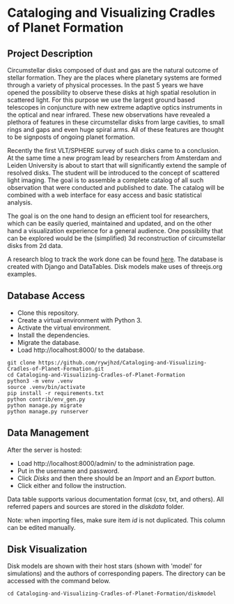 # Cataloging and Visualizing Cradles of Planet Formation

## Project Description

Circumstellar disks composed of dust and gas are the natural outcome of stellar formation. They are the places where planetary systems are formed through a variety of physical processes.
In the past 5 years we have opened the possibility to observe these disks at high spatial resolution in scattered light. For this purpose we use the largest ground based telescopes in conjuncture with new extreme adaptive optics instruments in the optical and near infrared. These new observations have revealed a plethora of features in these circumstellar disks from large cavities, to small rings and gaps and even huge spiral arms. All of these features are thought to be signposts of ongoing planet formation.

Recently the first VLT/SPHERE survey of such disks came to a conclusion. At the same time a new program lead by researchers from Amsterdam and Leiden University is about to start that will significantly extend the sample of resolved disks. The student will be introduced to the concept of scattered light imaging. The goal is to assemble a complete catalog of all such observation that were conducted and published to date. The catalog will be combined with a web interface for easy access and basic statistical analysis. 

The goal is on the one hand to design an efficient tool for researchers, which can be easily queried, maintained and updated, and on the other hand a visualization experience for a general audience. One possibility that can be explored would be the (simplified) 3d reconstruction of circumstellar disks from 2d data.

A research blog to track the work done can be found [here](https://rywjhzd.github.io/posts/2019/09/cataloging-visualizing-circumstellar-disks). 
The database is created with Django and DataTables. Disk models make uses of threejs.org examples. 

## Database Access

* Clone this repository. 
* Create a virtual environment with Python 3.
* Activate the virtual environment. 
* Install the dependencies.
* Migrate the database.
* Load http://localhost:8000/ to the database. 

```
git clone https://github.com/rywjhzd/Cataloging-and-Visualizing-Cradles-of-Planet-Formation.git
cd Cataloging-and-Visualizing-Cradles-of-Planet-Formation
python3 -m venv .venv
source .venv/bin/activate
pip install -r requirements.txt
python contrib/env_gen.py
python manage.py migrate
python manage.py runserver
```
## Data Management
After the server is hosted: 
* Load http://localhost:8000/admin/ to the administration page. 
* Put in the username and password. 
* Click *Disks* and then there should be an *Import* and an *Export* button.
* Click either and follow the instruction. 

Data table supports various documentation format (csv, txt, and others). All referred papers and sources are stored in the *diskdata* folder. 

Note: when importing files, make sure item *id* is not duplicated. This column can be edited manually.

## Disk Visualization
Disk models are shown with their host stars (shown with 'model' for simulations) and the authors of corresponding papers. The directory can be accessed with the command below. 
```
cd Cataloging-and-Visualizing-Cradles-of-Planet-Formation/diskmodel
```
